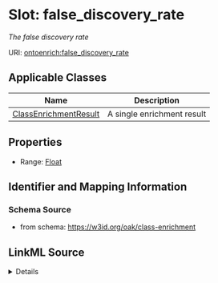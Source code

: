 # Slot: false_discovery_rate
_The false discovery rate_


URI: [ontoenrich:false_discovery_rate](https://w3id.org/oak/class-enrichment/false_discovery_rate)



<!-- no inheritance hierarchy -->




## Applicable Classes

| Name | Description |
| --- | --- |
[ClassEnrichmentResult](ClassEnrichmentResult.md) | A single enrichment result






## Properties

* Range: [Float](Float.md)







## Identifier and Mapping Information







### Schema Source


* from schema: https://w3id.org/oak/class-enrichment




## LinkML Source

<details>
```yaml
name: false_discovery_rate
description: The false discovery rate
from_schema: https://w3id.org/oak/class-enrichment
rank: 1000
alias: false_discovery_rate
owner: ClassEnrichmentResult
domain_of:
- ClassEnrichmentResult
range: float

```
</details>